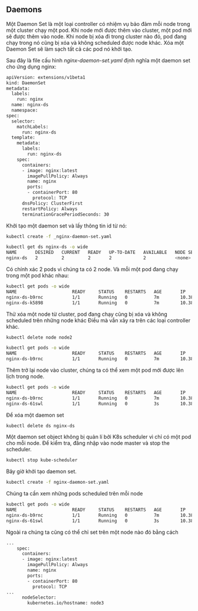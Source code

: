 ## Daemons
Một Daemon Set là một loại controller có nhiệm vụ bảo đảm mỗi node trong một cluster chạy một pod. Khi node mới được thêm vào cluster, một pod mới sẽ được thêm vào node. Khi node bị xóa đi trong cluster nào đó, pod đang chạy trong nó cũng bị xóa và không scheduled được node khác. Xóa một Daemon Set sẽ làm sạch tất cả các pod nó khởi tạo.

Sau đây là file cấu hình _nginx-daemon-set.yaml_ định nghĩa một daemon set cho ứng dụng nginx:
```sh
apiVersion: extensions/v1beta1
kind: DaemonSet
metadata:
  labels:
    run: nginx
  name: nginx-ds
  namespace:
spec:
  selector:
    matchLabels:
      run: nginx-ds
  template:
    metadata:
      labels:
        run: nginx-ds
    spec:
      containers:
      - image: nginx:latest
        imagePullPolicy: Always
        name: nginx
        ports:
        - containerPort: 80
          protocol: TCP
      dnsPolicy: ClusterFirst
      restartPolicy: Always
      terminationGracePeriodSeconds: 30
```

Khởi tạo một daemon set và lấy thông tin id từ nó:
```sh
kubectl create -f _nginx-daemon-set.yaml

kubectl get ds nginx-ds -o wide
NAME       DESIRED   CURRENT   READY   UP-TO-DATE   AVAILABLE   NODE SELECTOR   AGE   CONTAINERS   IMAGES         SELECTOR
nginx-ds   2         2         2       2            2           <none>          25s   nginx        nginx:latest   run=nginx-ds
```
Có chính xác 2 pods vì chúng ta có 2 node. Và mỗi một pod đang chạy trong một pod khác nhau:
```sh
kubectl get pods -o wide
NAME                     READY     STATUS    RESTARTS   AGE       IP           NODE
nginx-ds-b9rnc           1/1       Running   0          7m        10.38.0.20   node1
nginx-ds-k5898           1/1       Running   0          7m        10.38.1.25   node2
```

Thử xóa một node từ cluster, pod đang chạy cũng bị xóa và không scheduled trên những node khác Điều mà vẫn xảy ra trên các loại controller khác.
```sh
kubectl delete node node2

kubectl get pods -o wide
NAME                     READY     STATUS    RESTARTS   AGE       IP           NODE
nginx-ds-b9rnc           1/1       Running   0          7m        10.38.0.20   node1
```
Thêm trở lại node vào cluster, chúng ta có thể xem một pod mới được lên lịch trong node.
```sh
kubectl get pods -o wide
NAME                     READY     STATUS    RESTARTS   AGE       IP           NODE
nginx-ds-b9rnc           1/1       Running   0          7m        10.38.0.20   node1
nginx-ds-61swl           1/1       Running   0          3s        10.38.2.18   node2
```

Để xóa một daemon set
```sh
kubectl delete ds nginx-ds
```

Một daemon set object không bị quản lí bởi K8s scheduler vì chỉ có một pod cho mỗi node. Để kiểm tra, đăng nhập vào node master và stop the scheduler.
```sh
kubectl stop kube-scheduler
```

Bây giờ khởi tạo daemon set.
```sh
kubectl create -f nginx-daemon-set.yaml
```

Chúng ta cần xem những pods scheduled trên mỗi node
```sh
kubectl get pods -o wide
NAME                     READY     STATUS    RESTARTS   AGE       IP           NODE
nginx-ds-b9rnc           1/1       Running   0          7m        10.38.0.20   node1
nginx-ds-61swl           1/1       Running   0          3s        10.38.2.18   node2
```

Ngoài ra chúng ta cũng có thể chỉ set trên một node nào đó bằng cách
```sh
...
    spec:
      containers:
      - image: nginx:latest
        imagePullPolicy: Always
        name: nginx
        ports:
        - containerPort: 80
          protocol: TCP
...
      nodeSelector:
        kubernetes.io/hostname: node3

```

